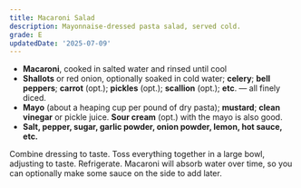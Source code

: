 ```yaml
---
title: Macaroni Salad
description: Mayonnaise-dressed pasta salad, served cold.
grade: E
updatedDate: '2025-07-09'
---
```


- **Macaroni**, cooked in salted water and rinsed until cool
- **Shallots** or red onion, optionally soaked in cold water; **celery**; **bell peppers**; **carrot** (opt.); **pickles** (opt.); **scallion** (opt.); **etc**. — all finely diced.
- **Mayo** (about a heaping cup per pound of dry pasta); **mustard**; **clean vinegar** or pickle juice. **Sour cream** (opt.) with the mayo is also good.
- **Salt, pepper, sugar, garlic powder, onion powder, lemon, hot sauce, etc.**

Combine dressing to taste. Toss everything together in a large bowl, adjusting to taste. Refrigerate. Macaroni will absorb water over time, so you can optionally make some sauce on the side to add later.
